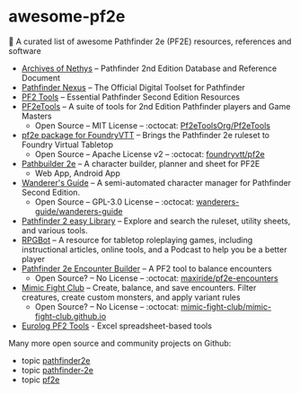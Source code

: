 # awesome-pf2e
🐲 A curated list of awesome Pathfinder 2e (PF2E) resources, references and software

- [Archives of Nethys](https://2e.aonprd.com/) – Pathfinder 2nd Edition Database and Reference Document
- [Pathfinder Nexus](https://app.demiplane.com/nexus/pathfinder2e) – The Official Digital Toolset for Pathfinder
- [PF2 Tools](https://pf2.tools/) – Essential Pathfinder Second Edition Resources
- [PF2eTools](https://pf2etools.com/) – A suite of tools for 2nd Edition Pathfinder players and Game Masters
  - Open Source – MIT License – :octocat: [Pf2eToolsOrg/Pf2eTools](https://github.com/Pf2eToolsOrg/Pf2eTools)
- [pf2e package for FoundryVTT](https://foundryvtt.com/packages/pf2e) – Brings the Pathfinder 2e ruleset to Foundry Virtual Tabletop
  - Open Source – Apache License v2 – :octocat: [foundryvtt/pf2e](https://github.com/foundryvtt/pf2e)
- [Pathbuilder 2e](https://pathbuilder2e.com/) – A character builder, planner and sheet for PF2E
  - Web App, Android App 
- [Wanderer's Guide](https://wanderersguide.app/) – A semi-automated character manager for Pathfinder Second Edition.
  - Open Source – GPL-3.0 License – :octocat: [wanderers-guide/wanderers-guide](https://github.com/wanderers-guide/wanderers-guide)
- [Pathfinder 2 easy Library](https://pf2easy.com/) – Explore and search the ruleset, utility sheets, and various tools.
- [RPGBot](https://rpgbot.net/p2/) – A resource for tabletop roleplaying games, including instructional articles, online tools, and a Podcast to help you be a better player
- [Pathfinder 2e Encounter Builder](https://maxiride.github.io/pf2e-encounters/#/) – A PF2 tool to balance encounters
  - Open Source? – No License – :octocat: [maxiride/pf2e-encounters](https://github.com/maxiride/pf2e-encounters)
- [Mimic Fight Club]() – Create, balance, and save encounters. Filter creatures, create custom monsters, and apply variant rules
  - Open Source? – No License – :octocat: [mimic-fight-club/mimic-fight-club.github.io](https://github.com/mimic-fight-club/mimic-fight-club.github.io) 
- [Eurolog PF2 Tools](https://eurolog.shroomware.com/) - Excel spreadsheet-based tools

Many more open source and community projects on Github:

- topic [pathfinder2e](https://github.com/topics/pathfinder2e)
- topic [pathfinder-2e](https://github.com/topics/pathfinder-2e)
- topic [pf2e](https://github.com/topics/pf2e)
